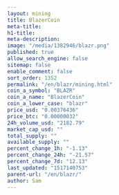 ```yaml
---
layout: mining
title: BlazerCoin
meta-title: 
h1-title: 
meta-description: 
image: "/media/1382946/blazr.png"
published: true
allow_search_engine: false
sitemap: false
enable_comment: false
sort_order: 1352
permalink: "/en/blazr/mining.html"
coin_a_symbol: "BLAZR"
coin_a_name: "BlazerCoin"
coin_a_lower_case: "blazr"
price_usd: "0.00376436"
price_btc: "0.00000032"
24h_volume_usd: "2182.79"
market_cap_usd: ""
total_supply: ""
available_supply: ""
percent_change_1h: "-1.13"
percent_change_24h: "-21.57"
percent_change_7d: "12.13"
last_updated: "1517140753"
parent-url: "/en/blazr/"
author: Sam
---
```


